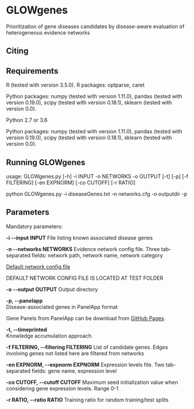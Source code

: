 # GLOWgenes
Prioritization of gene diseases candidates by disease-aware evaluation of heterogeneous evidence networks

## Citing


## Requirements

R (tested with version 3.5.0). 
R packages: optparse, caret

Python packages: numpy (tested with version 1.11.0), pandas (tested with version 0.19.0), scipy (tested with version 0.18.1), sklearn (tested with version 0.0).



Python 2.7 or 3.6

Python packages: numpy (tested with version 1.11.0), pandas (tested with version 0.19.0), scipy (tested with version 0.18.1), sklearn (tested with version 0.0).



## Running GLOWgenes

usage: GLOWgenes.py [-h] -i INPUT -n NETWORKS -o OUTPUT [-t] [-p]
                    [-f FILTERING] [-en EXPNORM] [-co CUTOFF] [-r RATIO]


python GLOWgenes.py -i diseaseGenes.txt -n networks.cfg -o outputdir -p


## Parameters

Mandatory parameters:

**-i --input INPUT**
File listing known associated disease genes

**-n --networks NETWORKS**
Evidence network config file. Three tab-separated fields: network path, network name, network category

[Default network config file](test/networks_knowledgeCategories.cfg)

DEFAULT NETWORK CONFIG FILE IS LOCATED AT TEST FOLDER

**-o --output OUTPUT**
Output directory
                        
**-p, --panelapp**       
Disease-associated genes in PanelApp format

Gene Panels from PanelApp can be download from [GitHub Pages](https://panelapp.genomicsengland.co.uk/panels/).


**-t, --timeprinted**     
Knowledge accumulation approach.
  
  
**-f FILTERING, --filtering FILTERING**
List of candidate genes. Edges involving genes not listed here are filtered from networks
                        
  
**-en EXPNORM, --expnorm EXPNORM**
Expression levels file. Two tab-separated fields: gene name, expression level               


**-co CUTOFF, --cutoff CUTOFF**
Maximum seed initialization value when considering gene expression levels. Range 0-1
  
  
**-r RATIO, --ratio RATIO**
Training ratio for random training/test splits
